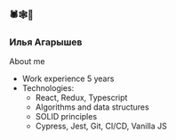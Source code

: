 
### 🕷🕸🐞

### Илья Агарышев

About me
- Work experience 5 years
- Technologies: 
  - React, Redux, Typescript
  - Algorithms and data structures
  - SOLID principles
  - Cypress, Jest, Git, CI/CD, Vanilla JS
